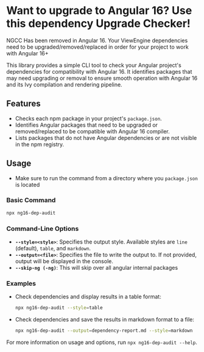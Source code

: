 # Want to upgrade to Angular 16? Use this dependency Upgrade Checker!

NGCC Has been removed in Angular 16.
Your ViewEngine dependencies need to be upgraded/removed/replaced in order for your project to work with Angular 16+

This library provides a simple CLI tool to check your Angular project's dependencies for compatibility with Angular 16. It identifies packages that may need upgrading or removal to ensure smooth operation with Angular 16 and its Ivy compilation and rendering pipeline.

## Features

- Checks each npm package in your project's `package.json`.
- Identifies Angular packages that need to be upgraded or removed/replaced to be compatible with Angular 16 compiler.
- Lists packages that do not have Angular dependencies or are not visible in the npm registry.

## Usage
- Make sure to run the command from a directory where you `package.json` is located

### Basic Command

```bash
npx ng16-dep-audit
```

### Command-Line Options

- **`--style=<style>`**: Specifies the output style. Available styles are `line` (default), `table`, and `markdown`.
- **`--output=<file>`**: Specifies the file to write the output to. If not provided, output will be displayed in the console.
- **`--skip-ng (-ng)`**: This will skip over all angular internal packages

### Examples

- Check dependencies and display results in a table format:

  ```bash
  npx ng16-dep-audit --style=table
  ```

- Check dependencies and save the results in markdown format to a file:

  ```bash
  npx ng16-dep-audit --output=dependency-report.md --style=markdown
  ```

For more information on usage and options, run `npx ng16-dep-audit --help`.
